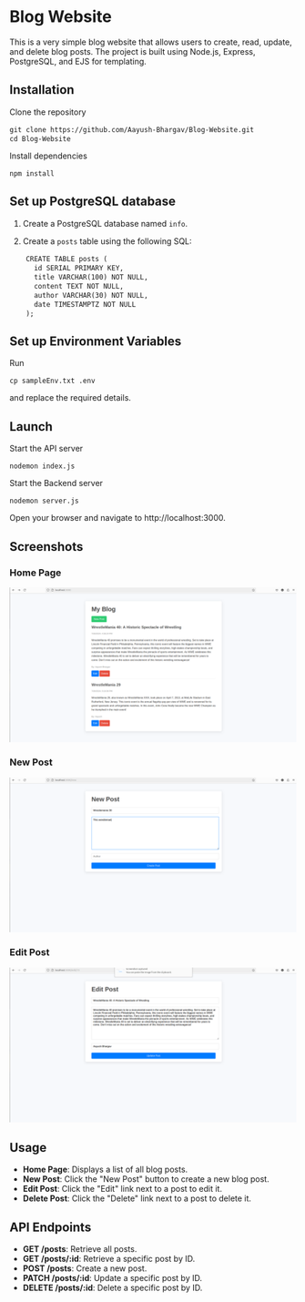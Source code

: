 # Blog Website

This is a very simple blog website that allows users to create, read, update, and delete blog posts. The project is built using Node.js, Express, PostgreSQL, and EJS for templating.

## Installation

 Clone the repository
   ```
   git clone https://github.com/Aayush-Bhargav/Blog-Website.git
   cd Blog-Website
   ```
Install dependencies
```
npm install
```
## Set up PostgreSQL database

1. Create a PostgreSQL database named `info`.

2. Create a `posts` table using the following SQL:
```
    CREATE TABLE posts (
      id SERIAL PRIMARY KEY,
      title VARCHAR(100) NOT NULL,
      content TEXT NOT NULL,
      author VARCHAR(30) NOT NULL,
      date TIMESTAMPTZ NOT NULL
    );
```

## Set up  Environment Variables
Run
```
cp sampleEnv.txt .env
```
and replace the required details.

## Launch
Start the API server
```
nodemon index.js
```
Start the Backend server
```
nodemon server.js
```
Open your browser and navigate to http://localhost:3000.

## Screenshots
### Home Page
![home page](screenshots/homePage.png)
### New Post
![new post page](screenshots/newPost.png)
### Edit Post
![edit post page](screenshots/editPost.png)

## Usage

- **Home Page**: Displays a list of all blog posts.
- **New Post**: Click the "New Post" button to create a new blog post.
- **Edit Post**: Click the "Edit" link next to a post to edit it.
- **Delete Post**: Click the "Delete" link next to a post to delete it.

## API Endpoints

- **GET /posts**: Retrieve all posts.
- **GET /posts/:id**: Retrieve a specific post by ID.
- **POST /posts**: Create a new post.
- **PATCH /posts/:id**: Update a specific post by ID.
- **DELETE /posts/:id**: Delete a specific post by ID.
